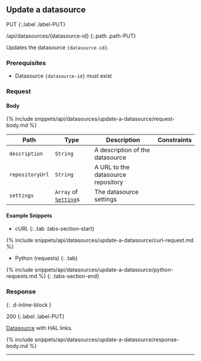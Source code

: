 ## Update a datasource

PUT
{:.label .label-PUT}

/api/datasources/{datasource-id}
{:.path .path-PUT}

Updates the datasource `{datasource-id}`.

### Prerequisites
- Datasource `{datasource-id}` must exist

### Request
#### Body

{% include snippets/api/datasources/update-a-datasource/request-body.md %}

Path | Type | Description | Constraints
---- | ---- | ----------- | -----------
`description` | `String` | A description of the datasource |
`repositoryUrl` | `String` | A URL to the datasource repository | 
`settings` | `Array` of [`Setting`](#setting)s | The datasource settings |

#### Example Snippets
- cURL
{: .tab .tabs-section-start}

{% include snippets/api/datasources/update-a-datasource/curl-request.md %}

- Python (requests)
{: .tab}

{% include snippets/api/datasources/update-a-datasource/python-requests.md %}
{: .tabs-section-end}

### Response
{: .d-inline-block }

200
{:.label .label-PUT}

[Datasource](#datasource) with HAL links.


{% include snippets/api/datasources/update-a-datasource/response-body.md %}

---
